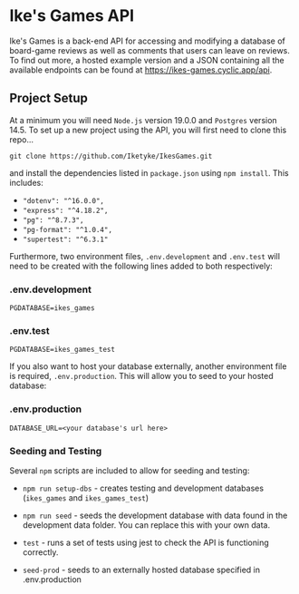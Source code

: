 # Ike's Games API

Ike's Games is a back-end API for accessing and modifying a database of board-game reviews as well as comments that users can leave on reviews. To find out more, a hosted example version and a JSON containing all the available endpoints can be found at https://ikes-games.cyclic.app/api.

## Project Setup
At a minimum you will need `Node.js` version 19.0.0 and `Postgres` version 14.5. To set up a new project using the API, you will first need to clone this repo...

```
git clone https://github.com/Iketyke/IkesGames.git
```

and install the dependencies listed in `package.json` using `npm install`. This includes: 

- `"dotenv": "^16.0.0",`
- `"express": "^4.18.2",`
- `"pg": "^8.7.3",`
- `"pg-format": "^1.0.4",`
- `"supertest": "^6.3.1"`

Furthermore, two environment files, `.env.development`  and `.env.test` will need to be created with the following lines added to both respectively:

### .env.development
```
PGDATABASE=ikes_games
```
### .env.test
```
PGDATABASE=ikes_games_test
```

If you also want to host your database externally, another environment file is required, `.env.production`. This will allow you to seed to your hosted database:

### .env.production
```
DATABASE_URL=<your database's url here>
```

### Seeding and Testing

Several `npm` scripts are included to allow for seeding and testing:

- `npm run setup-dbs` - creates testing and development databases (`ikes_games` and `ikes_games_test`)

- `npm run seed` - seeds the development database with data found in the development data folder. You can replace this with your own data.

- `test` - runs a set of tests using jest to check the API is functioning correctly.

- `seed-prod` - seeds to an externally hosted database specified in .env.production



